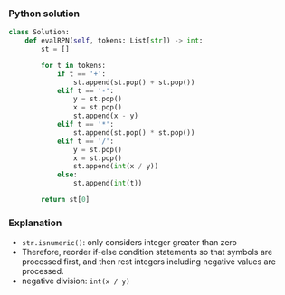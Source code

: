 ### Python solution
```python
class Solution:
    def evalRPN(self, tokens: List[str]) -> int:
        st = []

        for t in tokens:
            if t == '+':
                st.append(st.pop() + st.pop())
            elif t == '-':
                y = st.pop()
                x = st.pop()
                st.append(x - y)
            elif t == '*':
                st.append(st.pop() * st.pop())
            elif t == '/':
                y = st.pop()
                x = st.pop()
                st.append(int(x / y))
            else:
                st.append(int(t))

        return st[0]
```

### Explanation
- ```str.isnumeric()```: only considers integer greater than zero
- Therefore, reorder if-else condition statements so that symbols are processed first, and then rest integers including negative values are processed.
- negative division: ```int(x / y)```
